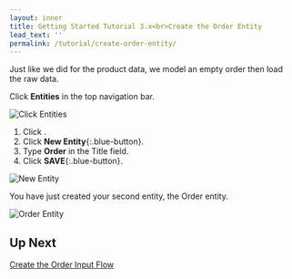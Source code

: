 ```yaml
---
layout: inner
title: Getting Started Tutorial 3.x<br>Create the Order Entity
lead_text: ''
permalink: /tutorial/create-order-entity/
---
```


Just like we did for the product data, we model an empty order then load the raw data.

<i class="fa fa-hand-pointer-o"></i> Click **Entities** in the top navigation bar.

![Click Entities]({{site.baseurl}}/images/3x/create-order-entity/click-entities-2.png)

1. <i class="fa fa-hand-pointer-o"></i> Click <span class="circle-button"><i class="fa fa-wrench"></i></span>.
1. <i class="fa fa-hand-pointer-o"></i> Click **New Entity**{:.blue-button}.
1. Type **Order** in the Title field.
1. <i class="fa fa-hand-pointer-o"></i> Click **SAVE**{:.blue-button}.

![New Entity]({{site.baseurl}}/images/3x/create-order-entity/create-order-entity.png)

You have just created your second entity, the Order entity.

![Order Entity]({{site.baseurl}}/images/3x/create-order-entity/second-entity.png)


## Up Next

[Create the Order Input Flow](../create-order-input-flow/)

